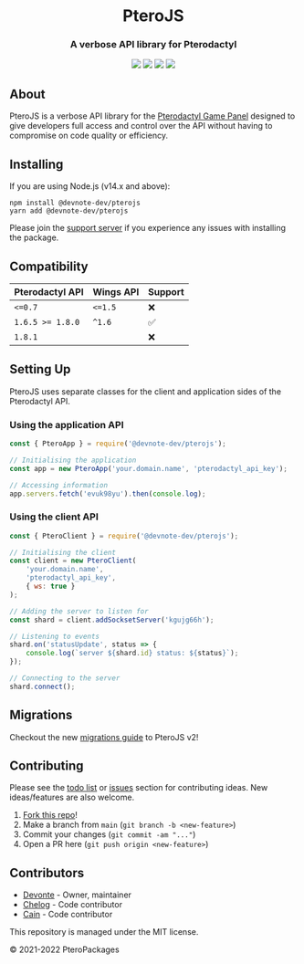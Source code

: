 <h1 align="center">PteroJS</h1>
<h3 align="center"><strong>A verbose API library for Pterodactyl</strong></h3>
<p align="center"><a href="https://discord.com/invite/dwcfTjgn7S" type="_blank"><img src="https://img.shields.io/badge/discord-invite-5865f2?style=for-the-badge&logo=discord&logoColor=white"></a> <img src="https://img.shields.io/badge/version-2.0.1-3572A5?style=for-the-badge"> <img src="https://img.shields.io/github/issues/PteroPackages/PteroJS.svg?style=for-the-badge"> <a href="https://pteropackages.github.io/PteroJS/" type="_blank"><img src="https://img.shields.io/badge/docs-typedoc-e67e22?style=for-the-badge"></a></p>

## About
PteroJS is a verbose API library for the [Pterodactyl Game Panel](https://pterodactyl.io) designed to give developers full access and control over the API without having to compromise on code quality or efficiency.

## Installing
If you are using Node.js (v14.x and above):
```
npm install @devnote-dev/pterojs
yarn add @devnote-dev/pterojs
```
<!-- Deno isn't fully supported yet.

or if you are using Deno:
```js
import pterojs from 'https://cdn.skypack.dev/@devnote-dev/pterojs';
```
-->
Please join the [support server](https://discord.com/invite/dwcfTjgn7S) if you experience any issues with installing the package.

## Compatibility
Pterodactyl API | Wings API | Support
----------------|-----------|--------
`<=0.7` | `<=1.5` | ❌
`1.6.5 >= 1.8.0` | `^1.6` | ✅
`1.8.1` || ❌

## Setting Up
PteroJS uses separate classes for the client and application sides of the Pterodactyl API.

### Using the application API
```js
const { PteroApp } = require('@devnote-dev/pterojs');

// Initialising the application
const app = new PteroApp('your.domain.name', 'pterodactyl_api_key');

// Accessing information
app.servers.fetch('evuk98yu').then(console.log);
```

### Using the client API
```js
const { PteroClient } = require('@devnote-dev/pterojs');

// Initialising the client
const client = new PteroClient(
    'your.domain.name',
    'pterodactyl_api_key',
    { ws: true }
);

// Adding the server to listen for
const shard = client.addSocksetServer('kgujg66h');

// Listening to events
shard.on('statusUpdate', status => {
    console.log(`server ${shard.id} status: ${status}`);
});

// Connecting to the server
shard.connect();
```

## Migrations
Checkout the new [migrations guide](./migrations/v2-0-1.md) to PteroJS v2!

## Contributing
Please see the [todo list](https://github.com/PteroPackages/PteroJS/blob/main/TODO.md) or [issues](https://github.com/PteroPackages/PteroJS/issues) section for contributing ideas. New ideas/features are also welcome.

1. [Fork this repo](https://github.com/PteroPackages/PteroJS/fork)!
2. Make a branch from `main` (`git branch -b <new-feature>`)
3. Commit your changes (`git commit -am "..."`)
4. Open a PR here (`git push origin <new-feature>`)

## Contributors
* [Devonte](https://github.com/devnote-dev) - Owner, maintainer
* [Chelog](https://github.com/chelog) - Code contributor
* [Cain](https://github.com/cainthebest) - Code contributor

This repository is managed under the MIT license.

© 2021-2022 PteroPackages
